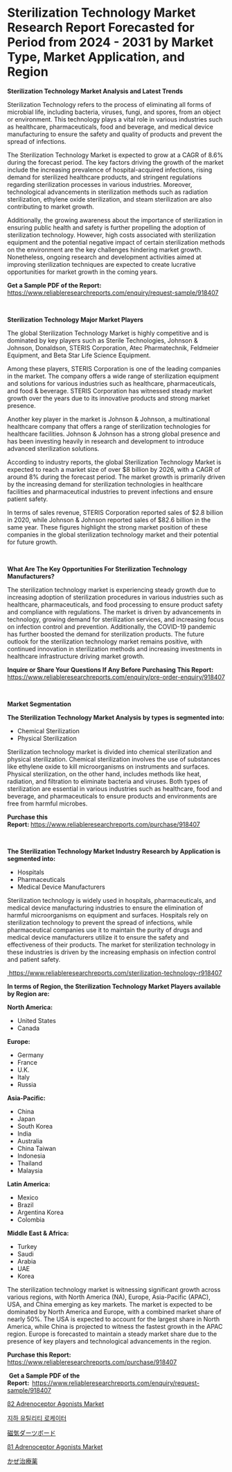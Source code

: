 <p><h1>Sterilization Technology Market Research Report Forecasted for Period from 2024 -  2031 by Market Type, Market Application, and Region</h1></p><p><strong>Sterilization Technology Market Analysis and Latest Trends</strong></p>
<p><p>Sterilization Technology refers to the process of eliminating all forms of microbial life, including bacteria, viruses, fungi, and spores, from an object or environment. This technology plays a vital role in various industries such as healthcare, pharmaceuticals, food and beverage, and medical device manufacturing to ensure the safety and quality of products and prevent the spread of infections.</p><p>The Sterilization Technology Market is expected to grow at a CAGR of 8.6% during the forecast period. The key factors driving the growth of the market include the increasing prevalence of hospital-acquired infections, rising demand for sterilized healthcare products, and stringent regulations regarding sterilization processes in various industries. Moreover, technological advancements in sterilization methods such as radiation sterilization, ethylene oxide sterilization, and steam sterilization are also contributing to market growth.</p><p>Additionally, the growing awareness about the importance of sterilization in ensuring public health and safety is further propelling the adoption of sterilization technology. However, high costs associated with sterilization equipment and the potential negative impact of certain sterilization methods on the environment are the key challenges hindering market growth. Nonetheless, ongoing research and development activities aimed at improving sterilization techniques are expected to create lucrative opportunities for market growth in the coming years.</p></p>
<p><strong>Get a Sample PDF of the Report:&nbsp;</strong> <a href="https://www.reliableresearchreports.com/enquiry/request-sample/918407">https://www.reliableresearchreports.com/enquiry/request-sample/918407</a></p>
<p>&nbsp;</p>
<p><strong>Sterilization Technology Major Market Players</strong></p>
<p><p>The global Sterilization Technology Market is highly competitive and is dominated by key players such as Sterile Technologies, Johnson & Johnson, Donaldson, STERIS Corporation, Atec Pharmatechnik, Feldmeier Equipment, and Beta Star Life Science Equipment.</p><p>Among these players, STERIS Corporation is one of the leading companies in the market. The company offers a wide range of sterilization equipment and solutions for various industries such as healthcare, pharmaceuticals, and food & beverage. STERIS Corporation has witnessed steady market growth over the years due to its innovative products and strong market presence.</p><p>Another key player in the market is Johnson & Johnson, a multinational healthcare company that offers a range of sterilization technologies for healthcare facilities. Johnson & Johnson has a strong global presence and has been investing heavily in research and development to introduce advanced sterilization solutions.</p><p>According to industry reports, the global Sterilization Technology Market is expected to reach a market size of over $8 billion by 2026, with a CAGR of around 8% during the forecast period. The market growth is primarily driven by the increasing demand for sterilization technologies in healthcare facilities and pharmaceutical industries to prevent infections and ensure patient safety.</p><p>In terms of sales revenue, STERIS Corporation reported sales of $2.8 billion in 2020, while Johnson & Johnson reported sales of $82.6 billion in the same year. These figures highlight the strong market position of these companies in the global sterilization technology market and their potential for future growth.</p></p>
<p>&nbsp;</p>
<p><strong>What Are The Key Opportunities For Sterilization Technology Manufacturers?</strong></p>
<p><p>The sterilization technology market is experiencing steady growth due to increasing adoption of sterilization procedures in various industries such as healthcare, pharmaceuticals, and food processing to ensure product safety and compliance with regulations. The market is driven by advancements in technology, growing demand for sterilization services, and increasing focus on infection control and prevention. Additionally, the COVID-19 pandemic has further boosted the demand for sterilization products. The future outlook for the sterilization technology market remains positive, with continued innovation in sterilization methods and increasing investments in healthcare infrastructure driving market growth.</p></p>
<p><strong>Inquire or Share Your Questions If Any Before Purchasing This Report:</strong> <a href="https://www.reliableresearchreports.com/enquiry/pre-order-enquiry/918407">https://www.reliableresearchreports.com/enquiry/pre-order-enquiry/918407</a></p>
<p>&nbsp;</p>
<p><strong>Market Segmentation</strong></p>
<p><strong>The Sterilization Technology Market Analysis by types is segmented into:</strong></p>
<p><ul><li>Chemical Sterilization</li><li>Physical Sterilization</li></ul></p>
<p><p>Sterilization technology market is divided into chemical sterilization and physical sterilization. Chemical sterilization involves the use of substances like ethylene oxide to kill microorganisms on instruments and surfaces. Physical sterilization, on the other hand, includes methods like heat, radiation, and filtration to eliminate bacteria and viruses. Both types of sterilization are essential in various industries such as healthcare, food and beverage, and pharmaceuticals to ensure products and environments are free from harmful microbes.</p></p>
<p><strong>Purchase this Report:&nbsp;</strong><a href="https://www.reliableresearchreports.com/purchase/918407">https://www.reliableresearchreports.com/purchase/918407</a></p>
<p>&nbsp;</p>
<p><strong>The Sterilization Technology Market Industry Research by Application is segmented into:</strong></p>
<p><ul><li>Hospitals</li><li>Pharmaceuticals</li><li>Medical Device Manufacturers</li></ul></p>
<p><p>Sterilization technology is widely used in hospitals, pharmaceuticals, and medical device manufacturing industries to ensure the elimination of harmful microorganisms on equipment and surfaces. Hospitals rely on sterilization technology to prevent the spread of infections, while pharmaceutical companies use it to maintain the purity of drugs and medical device manufacturers utilize it to ensure the safety and effectiveness of their products. The market for sterilization technology in these industries is driven by the increasing emphasis on infection control and patient safety.</p></p>
<p><a href="https://www.reliableresearchreports.com/sterilization-technology-r918407">&nbsp;https://www.reliableresearchreports.com/sterilization-technology-r918407</a></p>
<p><strong>In terms of Region, the Sterilization Technology Market Players available by Region are:</strong></p>
<p>
    <p> <strong> North America: </strong>
        <ul>
            <li>United States</li>
            <li>Canada</li>
        </ul>
        </p> 
    <p> <strong> Europe: </strong>
        <ul>
            <li>Germany</li>
            <li>France</li>
            <li>U.K.</li>
            <li>Italy</li>
            <li>Russia</li>
        </ul>
        </p> 
    <p> <strong> Asia-Pacific: </strong>
        <ul>
            <li>China</li>
            <li>Japan</li>
            <li>South Korea</li>
            <li>India</li>
            <li>Australia</li>
            <li>China Taiwan</li>
            <li>Indonesia</li>
            <li>Thailand</li>
            <li>Malaysia</li>
        </ul>
        </p> 
    <p> <strong> Latin America: </strong>
        <ul>
            <li>Mexico</li>
            <li>Brazil</li>
            <li>Argentina Korea</li>
            <li>Colombia</li>
        </ul>
        </p> 
    <p> <strong> Middle East & Africa: </strong>
        <ul>
            <li>Turkey</li>
            <li>Saudi</li>
            <li>Arabia</li>
            <li>UAE</li>
            <li>Korea</li>
        </ul>
    </p>
    </p>
<p><p>The sterilization technology market is witnessing significant growth across various regions, with North America (NA), Europe, Asia-Pacific (APAC), USA, and China emerging as key markets. The market is expected to be dominated by North America and Europe, with a combined market share of nearly 50%. The USA is expected to account for the largest share in North America, while China is projected to witness the fastest growth in the APAC region. Europe is forecasted to maintain a steady market share due to the presence of key players and technological advancements in the region.</p></p>
<p><strong>Purchase this Report: </strong><a href="https://www.reliableresearchreports.com/purchase/918407">https://www.reliableresearchreports.com/purchase/918407</a></p>
<p>&nbsp;<strong>Get a Sample PDF of the Report:&nbsp;&nbsp;</strong><a href="https://www.reliableresearchreports.com/enquiry/request-sample/918407">https://www.reliableresearchreports.com/enquiry/request-sample/918407</a></p>
<p><strong></strong></p>
<p><p><a href="https://github.com/NikolasKirlin2023/Market-Research-Report-List-1/blob/main/b2-adrenoceptor-agonists-market.md">β2 Adrenoceptor Agonists Market</a></p><p><a href="https://medium.com/@rogerking2023/%EC%A7%80%ED%95%98-%EC%9C%A0%ED%8B%B8%EB%A6%AC%ED%8B%B0-%EC%9C%84%EC%B9%98-%EA%B2%B0%EC%A0%95%EA%B8%B0-%EC%8B%9C%EC%9E%A5-%EB%B6%84%EC%84%9D-%EA%B7%B8%EC%9D%98-cagr-%EC%8B%9C%EC%9E%A5-%EC%84%B8%EB%B6%84%ED%99%94-%EB%B0%8F-%EC%84%B8%EA%B3%84-%EC%82%B0%EC%97%85-%EA%B0%9C%EC%9A%94-7b1b0774274a">지하 유틸리티 로케이터</a></p><p><a href="https://medium.com/@raymanta28/%E7%A3%81%E6%B0%97%E3%83%80%E3%83%BC%E3%83%84%E3%83%9C%E3%83%BC%E3%83%89%E5%B8%82%E5%A0%B4-%E5%B8%82%E5%A0%B4%E3%81%AEcagr-%E5%B8%82%E5%A0%B4%E5%8B%95%E5%90%91-%E6%88%90%E9%95%B7%E6%88%A6%E7%95%A5%E3%81%AB%E9%96%A2%E3%81%99%E3%82%8B%E7%9F%A5%E8%A6%8B-e50c95e406f1">磁気ダーツボード</a></p><p><a href="https://github.com/LeilaniWyman2021/Market-Research-Report-List-1/blob/main/b1-adrenoceptor-agonists-market.md">β1 Adrenoceptor Agonists Market</a></p><p><a href="https://github.com/mares423/Market-Research-Report-List-1/blob/main/577861783222.md">かぜ治療薬</a></p></p>